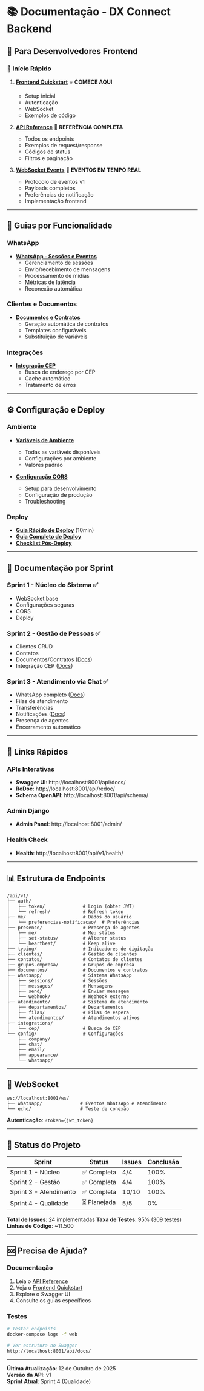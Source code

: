 # 📚 Documentação - DX Connect Backend

## 🎯 Para Desenvolvedores Frontend

### 🚀 Início Rápido
1. **[Frontend Quickstart](./FRONTEND_QUICKSTART.md)** ⭐ **COMECE AQUI**
   - Setup inicial
   - Autenticação
   - WebSocket
   - Exemplos de código

2. **[API Reference](./API_REFERENCE.md)** 📘 **REFERÊNCIA COMPLETA**
   - Todos os endpoints
   - Exemplos de request/response
   - Códigos de status
   - Filtros e paginação

3. **[WebSocket Events](./NOTIFICATION_EVENTS.md)** 🔌 **EVENTOS EM TEMPO REAL**
   - Protocolo de eventos v1
   - Payloads completos
   - Preferências de notificação
   - Implementação frontend

---

## 📖 Guias por Funcionalidade

### WhatsApp
- **[WhatsApp - Sessões e Eventos](./WHATSAPP_SESSION_EVENTS.md)**
  - Gerenciamento de sessões
  - Envio/recebimento de mensagens
  - Processamento de mídias
  - Métricas de latência
  - Reconexão automática

### Clientes e Documentos
- **[Documentos e Contratos](./ISSUE_35_DOCUMENTOS.md)**
  - Geração automática de contratos
  - Templates configuráveis
  - Substituição de variáveis

### Integrações
- **[Integração CEP](./CEP_INTEGRATION.md)**
  - Busca de endereço por CEP
  - Cache automático
  - Tratamento de erros

---

## ⚙️ Configuração e Deploy

### Ambiente
- **[Variáveis de Ambiente](./ENVIRONMENT_VARIABLES.md)**
  - Todas as variáveis disponíveis
  - Configurações por ambiente
  - Valores padrão

- **[Configuração CORS](./CORS_CONFIGURATION.md)**
  - Setup para desenvolvimento
  - Configuração de produção
  - Troubleshooting

### Deploy
- **[Guia Rápido de Deploy](./QUICK_DEPLOY_GUIDE.md)** (10min)
- **[Guia Completo de Deploy](./DEPLOY.md)**
- **[Checklist Pós-Deploy](./POST_DEPLOY_CHECKLIST.md)**

---

## 🎯 Documentação por Sprint

### Sprint 1 - Núcleo do Sistema ✅
- WebSocket base
- Configurações seguras
- CORS
- Deploy

### Sprint 2 - Gestão de Pessoas ✅
- Clientes CRUD
- Contatos
- Documentos/Contratos ([Docs](./ISSUE_35_DOCUMENTOS.md))
- Integração CEP ([Docs](./CEP_INTEGRATION.md))

### Sprint 3 - Atendimento via Chat ✅
- WhatsApp completo ([Docs](./WHATSAPP_SESSION_EVENTS.md))
- Filas de atendimento
- Transferências
- Notificações ([Docs](./NOTIFICATION_EVENTS.md))
- Presença de agentes
- Encerramento automático

---

## 🔗 Links Rápidos

### APIs Interativas
- **Swagger UI**: http://localhost:8001/api/docs/
- **ReDoc**: http://localhost:8001/api/redoc/
- **Schema OpenAPI**: http://localhost:8001/api/schema/

### Admin Django
- **Admin Panel**: http://localhost:8001/admin/

### Health Check
- **Health**: http://localhost:8001/api/v1/health/

---

## 📊 Estrutura de Endpoints

```
/api/v1/
├── auth/
│   ├── token/              # Login (obter JWT)
│   └── refresh/            # Refresh token
├── me/                     # Dados do usuário
│   └── preferencias-notificacao/  # Preferências
├── presence/               # Presença de agentes
│   ├── me/                 # Meu status
│   ├── set-status/         # Alterar status
│   └── heartbeat/          # Keep alive
├── typing/                 # Indicadores de digitação
├── clientes/               # Gestão de clientes
├── contatos/               # Contatos de clientes
├── grupos-empresa/         # Grupos de empresa
├── documentos/             # Documentos e contratos
├── whatsapp/               # Sistema WhatsApp
│   ├── sessions/           # Sessões
│   ├── messages/           # Mensagens
│   ├── send/               # Enviar mensagem
│   └── webhook/            # Webhook externo
├── atendimento/            # Sistema de atendimento
│   ├── departamentos/      # Departamentos
│   ├── filas/              # Filas de espera
│   └── atendimentos/       # Atendimentos ativos
├── integrations/
│   └── cep/                # Busca de CEP
└── config/                 # Configurações
    ├── company/
    ├── chat/
    ├── email/
    ├── appearance/
    └── whatsapp/
```

---

## 🔌 WebSocket

```
ws://localhost:8001/ws/
├── whatsapp/              # Eventos WhatsApp e atendimento
└── echo/                  # Teste de conexão
```

**Autenticação**: `?token={jwt_token}`

---

## 📝 Status do Projeto

| Sprint | Status | Issues | Conclusão |
|--------|--------|--------|-----------|
| Sprint 1 - Núcleo | ✅ Completa | 4/4 | 100% |
| Sprint 2 - Gestão | ✅ Completa | 4/4 | 100% |
| Sprint 3 - Atendimento | ✅ Completa | 10/10 | 100% |
| Sprint 4 - Qualidade | ⏳ Planejada | 5/5 | 0% |

**Total de Issues**: 24 implementadas
**Taxa de Testes**: 95% (309 testes)
**Linhas de Código**: ~11.500

---

## 🆘 Precisa de Ajuda?

### Documentação
1. Leia o [API Reference](./API_REFERENCE.md)
2. Veja o [Frontend Quickstart](./FRONTEND_QUICKSTART.md)
3. Explore o Swagger UI
4. Consulte os guias específicos

### Testes
```bash
# Testar endpoints
docker-compose logs -f web

# Ver estrutura no Swagger
http://localhost:8001/api/docs/
```

---

**Última Atualização**: 12 de Outubro de 2025  
**Versão da API**: v1  
**Sprint Atual**: Sprint 4 (Qualidade)
